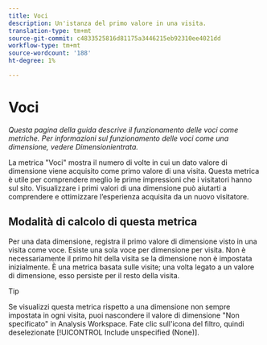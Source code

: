 ```yaml
---
title: Voci
description: Un'istanza del primo valore in una visita.
translation-type: tm+mt
source-git-commit: c4833525816d81175a3446215eb92310ee4021dd
workflow-type: tm+mt
source-wordcount: '188'
ht-degree: 1%

---
```



# Voci

*Questa pagina della guida descrive il funzionamento delle voci come metriche. Per informazioni sul funzionamento delle voci come una dimensione, vedere Dimensioni[](../dimensions/entry-dimensions.md)entrata.*

La metrica &quot;Voci&quot; mostra il numero di volte in cui un dato valore di dimensione viene acquisito come primo valore di una visita. Questa metrica è utile per comprendere meglio le prime impressioni che i visitatori hanno sul sito. Visualizzare i primi valori di una dimensione può aiutarti a comprendere e ottimizzare l’esperienza acquisita da un nuovo visitatore.

## Modalità di calcolo di questa metrica

Per una data dimensione, registra il primo valore di dimensione visto in una visita come voce. Esiste una sola voce per dimensione per visita. Non è necessariamente il primo hit della visita se la dimensione non è impostata inizialmente. È una metrica basata sulle visite; una volta legato a un valore di dimensione, esso persiste per il resto della visita.

>[!TIP]
>
>Se visualizzi questa metrica rispetto a una dimensione non sempre impostata in ogni visita, puoi nascondere il valore di dimensione &quot;Non specificato&quot; in  Analysis Workspace. Fate clic sull&#39;icona del filtro, quindi deselezionate [!UICONTROL Include unspecified (None)].
